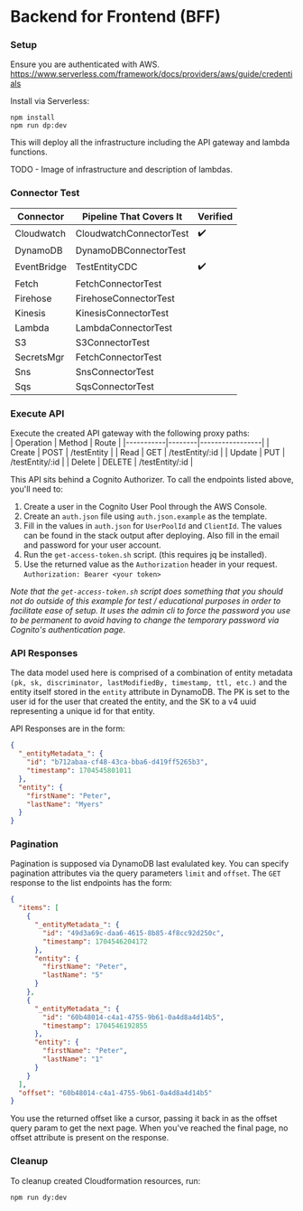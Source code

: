 # Backend for Frontend (BFF)
### Setup
Ensure you are authenticated with AWS.  
https://www.serverless.com/framework/docs/providers/aws/guide/credentials  

Install via Serverless:
```
npm install
npm run dp:dev
```
This will deploy all the infrastructure including the API gateway and lambda functions.

TODO - Image of infrastructure and description of lambdas.

### Connector Test
| Connector   | Pipeline That Covers It | Verified           |
|-------------|-------------------------|--------------------|
| Cloudwatch  | CloudwatchConnectorTest | :heavy_check_mark: |
| DynamoDB    | DynamoDBConnectorTest   |                    |
| EventBridge | TestEntityCDC           | :heavy_check_mark: |
| Fetch       | FetchConnectorTest      |                    |
| Firehose    | FirehoseConnectorTest   |                    |
| Kinesis     | KinesisConnectorTest    |                    |
| Lambda      | LambdaConnectorTest     |                    |
| S3          | S3ConnectorTest         |                    |
| SecretsMgr  | FetchConnectorTest      |                    |
| Sns         | SnsConnectorTest        |                    |
| Sqs         | SqsConnectorTest        |                    |

### Execute API
Execute the created API gateway with the following proxy paths:  
| Operation | Method | Route           |
|-----------|--------|-----------------|
| Create    | POST   | /testEntity     |
| Read      | GET    | /testEntity/:id |
| Update    | PUT    | /testEntity/:id |
| Delete    | DELETE | /testEntity/:id |
  
This API sits behind a Cognito Authorizer. To call the endpoints listed above, you'll need to:
1. Create a user in the Cognito User Pool through the AWS Console.
2. Create an `auth.json` file using `auth.json.example` as the template.
3. Fill in the values in `auth.json` for `UserPoolId` and `ClientId`. The values can be found in the stack output after deploying. Also fill in the email and password for your user account.
4. Run the `get-access-token.sh` script. (this requires jq be installed).
5. Use the returned value as the `Authorization` header in your request. `Authorization: Bearer <your token>`
  
*Note that the `get-access-token.sh` script does something that you should not do outside of this example for test / educational purposes in order to facilitate ease of setup. It uses the admin cli to force the password you use to be permanent to avoid having to change the temporary password via Cognito's authentication page.*

### API Responses ###
The data model used here is comprised of a combination of entity metadata `(pk, sk, discriminator, lastModifiedBy, timestamp, ttl, etc.)` and the entity itself stored in the `entity` attribute in DynamoDB. The PK is set to the user id for the user that created the entity, and the SK to a v4 uuid representing a unique id for that entity.

API Responses are in the form:
```json
{
  "_entityMetadata_": {
    "id": "b712abaa-cf48-43ca-bba6-d419ff5265b3",
    "timestamp": 1704545801011
  },
  "entity": {
    "firstName": "Peter",
    "lastName": "Myers"
  }
}
```

### Pagination
Pagination is supposed via DynamoDB last evalulated key. You can specify pagination attributes via the query parameters `limit` and `offset`. The `GET` response to the list endpoints has the form:
```json
{
  "items": [
    {
      "_entityMetadata_": {
        "id": "49d3a69c-daa6-4615-8b85-4f8cc92d250c",
        "timestamp": 1704546204172
      },
      "entity": {
        "firstName": "Peter",
        "lastName": "5"
      }
    },
    {
      "_entityMetadata_": {
        "id": "60b48014-c4a1-4755-9b61-0a4d8a4d14b5",
        "timestamp": 1704546192855
      },
      "entity": {
        "firstName": "Peter",
        "lastName": "1"
      }
    }
  ],
  "offset": "60b48014-c4a1-4755-9b61-0a4d8a4d14b5"
}
```
You use the returned offset like a cursor, passing it back in as the offset query param to get the next page. When you've reached the final page, no offset attribute is present on the response.

### Cleanup
To cleanup created Cloudformation resources, run:
```
npm run dy:dev
```
